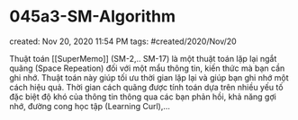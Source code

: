 # 045a3-SM-Algorithm

created: Nov 20, 2020 11:54 PM
tags: #created/2020/Nov/20

Thuật toán [[SuperMemo]] (SM-2,.. SM-17) là một thuật toán lặp lại ngắt quãng (Space Repeation) đối với một mẩu thông tin, kiến thức mà bạn cần ghi nhớ. Thuật toán này giúp tối ưu thời gian lặp lại và giúp bạn ghi nhớ một cách hiệu quả. Thời gian cách quãng được tính toán dựa trên nhiều yếu tố đặc biệt độ khó của thông tin thông qua các bạn phản hồi, khả năng gợi nhớ, đường cong học tập (Learning Curl),...